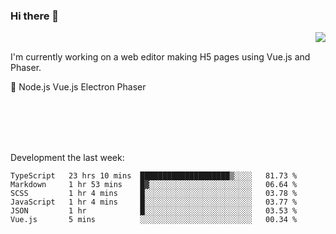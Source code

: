 ### Hi there 👋

<img align="right" src="https://github-readme-stats.vercel.app/api?username=jasonpanggo"/>

<br>
<p align="left">
I'm currently working on a web editor making H5 pages using Vue.js and Phaser.
</p>
<p align="left">
📖 Node.js Vue.js Electron Phaser
</p>
<br>
<br>
<br>
<br>

Development the last week:
<!--START_SECTION:waka-->

```text
TypeScript   23 hrs 10 mins  ████████████████████▒░░░░   81.73 %
Markdown     1 hr 53 mins    █▓░░░░░░░░░░░░░░░░░░░░░░░   06.64 %
SCSS         1 hr 4 mins     █░░░░░░░░░░░░░░░░░░░░░░░░   03.78 %
JavaScript   1 hr 4 mins     █░░░░░░░░░░░░░░░░░░░░░░░░   03.77 %
JSON         1 hr            █░░░░░░░░░░░░░░░░░░░░░░░░   03.53 %
Vue.js       5 mins          ░░░░░░░░░░░░░░░░░░░░░░░░░   00.34 %
```

<!--END_SECTION:waka-->

<!--
**JASONPANGGO/jasonpanggo** is a ✨ _special_ ✨ repository because its `README.md` (this file) appears on your GitHub profile.

Here are some ideas to get you started:

- 🔭 I’m currently working on ...
- 🌱 I’m currently learning ...
- 👯 I’m looking to collaborate on ...
- 🤔 I’m looking for help with ...
- 💬 Ask me about ...
- 📫 How to reach me: ...
- 😄 Pronouns: ...
- ⚡ Fun fact: ...
-->
